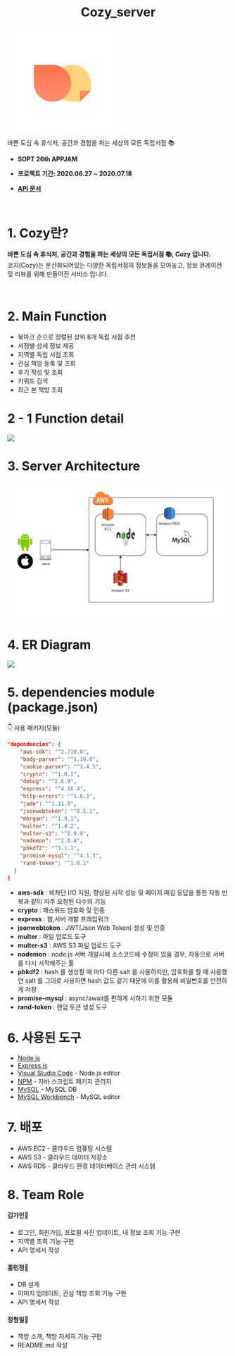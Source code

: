 <h1 align="center"> Cozy_server  </h1>


<p align="center">
<div align="center" style="display:flex;">
	<img src="./sancheckProject/image/cozy.png" width="250">
</div>
  바쁜 도심 속 휴식처, 공간과 경험을 파는 세상의 모든 독립서점 📚
</p>


* <b> SOPT 26th APPJAM
    
* 프로젝트 기간: 2020.06.27 ~ 2020.07.18

* [API 문서](https://github.com/OurCozy/cozy-server/wiki)</b>

<br>

# 1. Cozy란?

<b>바쁜 도심 속 휴식처, 공간과 경험을 파는 세상의 모든 독립서점 📚, Cozy 입니다.</b>
<br>
코지(Cozy)는 분산화되어있는 다양한 독립서점의 정보들을 모아놓고, 정보 큐레이션 및 리뷰를 위해 만들어진 서비스 입니다.
</br>

<br>

# 2. Main Function

* 북마크 순으로 정렬된 상위 8개 독립 서점 추천
* 서점별 상세 정보 제공
* 지역별 독립 서점 조회
* 관심 책방 등록 및 조회
* 후기 작성 및 조회
* 키워드 검색
* 최근 본 책방 조회

# 2 - 1 Function detail

<div align="center" style="display:flex;">
	<img src="https://user-images.githubusercontent.com/43127088/86893684-fae91800-c13c-11ea-886c-c04f72a587ef.PNG">
</div>

# 3. Server Architecture  
<div align="center" style="display:flex;">
	<img src="./sancheckProject/image/architecture.png">
</div>


# 4. ER Diagram  

<div align="center" style="display:flex;">
	<img src="https://user-images.githubusercontent.com/43127088/86874549-88b40b80-c11b-11ea-8ae8-bd70d2c0a4f2.png">
</div>

# 5. dependencies module (package.json)

👇 사용 패키지(모듈)

```json
"dependencies": {
    "aws-sdk": "^2.710.0",
    "body-parser": "^1.19.0",
    "cookie-parser": "^1.4.5",
    "crypto": "^1.0.1",
    "debug": "^2.6.9",
    "express": "^4.16.4",
    "http-errors": "^1.6.3",
    "jade": "^1.11.0",
    "jsonwebtoken": "^8.5.1",
    "morgan": "^1.9.1",
    "multer": "^1.4.2",
    "multer-s3": "^2.9.0",
    "nodemon": "^2.0.4",
    "pbkdf2": "^3.1.1",
    "promise-mysql": "^4.1.3",
    "rand-token": "^1.0.1"
  }
}

```
- **aws-sdk** : 비차단 I/O 지원, 향상된 시작 성능 및 페이지 매김 응답을 통한 자동 반복과 같이 자주 요청된 다수의 기능
- **crypto** : 패스워드 암호화 및 인증 
- **express** : 웹,서버 개발 프레임워크
- **jsonwebtoken** : JWT(Json Web Token) 생성 및 인증 
- **multer** : 파일 업로드 도구
- **multer-s3** : AWS S3 파일 업로드 도구
- **nodemon** : node.js 서버 개발시에 소스코드에 수정이 있을 경우, 자동으로 서버를 다시 시작해주는 툴
- **pbkdf2** : hash 를 생성할 때 마다 다른 salt 를 사용하지만, 암호화를 할 때 사용했던 salt 를 그대로 사용하면 hash 값도 같기 때문에 이를 활용해 비밀번호를 안전하게 저장
- **promise-mysql** : async/await를 편하게 사하기 위한 모듈
- **rand-token** : 랜덤 토큰 생성 도구
 

# 6. 사용된 도구

* [Node.js](https://nodejs.org/ko/)
* [Express.js](http://expressjs.com/ko/) 
* [Visual Studio Code](https://code.visualstudio.com/) - Node.js editor
* [NPM](https://rometools.github.io/rome/) - 자바 스크립트 패키지 관리자
* [MySQL](https://www.mysql.com/) - MySQL DB
* [MySQL Workbench](https://www.mysql.com/products/workbench/) - MySQL editor


# 7. 배포

* AWS EC2 - 클라우드 컴퓨팅 시스템
* AWS S3 - 클라우드 데이터 저장소
* AWS RDS - 클라우드 환경 데이터베이스 관리 시스템

# 8. Team Role

####  김가인📕

- 로그인, 회원가입, 프로필 사진 업데이트, 내 정보 조회 기능 구현
- 지역별 조회 기능 구현
- API 명세서 작성 

####  홍민정📗

- DB 설계
- 이미지 업데이트, 관심 책방 조회 기능 구현
- API 명세서 작성

####  정형일📘

- 책방 소개, 책방 자세히 기능 구현
- README.md 작성
